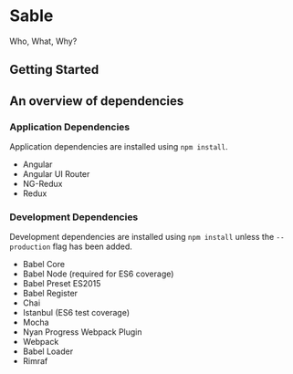 # Sable
Who, What, Why?

## Getting Started

## An overview of dependencies

### Application Dependencies
Application dependencies are installed using `npm install`.
- Angular
- Angular UI Router
- NG-Redux
- Redux

### Development Dependencies
Development dependencies are installed using `npm install` unless the `--production` flag has been added.
- Babel Core
- Babel Node (required for ES6 coverage)
- Babel Preset ES2015
- Babel Register
- Chai
- Istanbul (ES6 test coverage)
- Mocha
- Nyan Progress Webpack Plugin
- Webpack
- Babel Loader
- Rimraf
